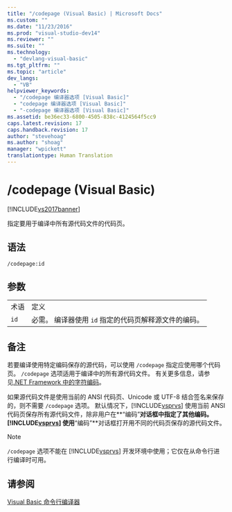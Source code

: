 ```yaml
---
title: "/codepage (Visual Basic) | Microsoft Docs"
ms.custom: ""
ms.date: "11/23/2016"
ms.prod: "visual-studio-dev14"
ms.reviewer: ""
ms.suite: ""
ms.technology: 
  - "devlang-visual-basic"
ms.tgt_pltfrm: ""
ms.topic: "article"
dev_langs: 
  - "VB"
helpviewer_keywords: 
  - "/codepage 编译器选项 [Visual Basic]"
  - "codepage 编译器选项 [Visual Basic]"
  - "-codepage 编译器选项 [Visual Basic]"
ms.assetid: be36ec33-6800-4505-838c-4124564f5cc9
caps.latest.revision: 17
caps.handback.revision: 17
author: "stevehoag"
ms.author: "shoag"
manager: "wpickett"
translationtype: Human Translation
---
```

# /codepage (Visual Basic)
[!INCLUDE[vs2017banner](../../../csharp/includes/vs2017banner.md)]

指定要用于编译中所有源代码文件的代码页。  
  
## 语法  
  
```  
/codepage:id  
```  
  
## 参数  
  
|||  
|-|-|  
|术语|定义|  
|`id`|必需。  编译器使用 `id` 指定的代码页解释源文件的编码。|  
  
## 备注  
 若要编译使用特定编码保存的源代码，可以使用 `/codepage` 指定应使用哪个代码页。  `/codepage` 选项适用于编译中的所有源代码文件。  有关更多信息，请参见[.NET Framework 中的字符编码](../Topic/Character%20Encoding%20in%20the%20.NET%20Framework.md)。  
  
 如果源代码文件是使用当前的 ANSI 代码页、Unicode 或 UTF\-8 结合签名来保存的，则不需要 `/codepage` 选项。  默认情况下，[!INCLUDE[vsprvs](../../../csharp/includes/vsprvs_md.md)] 使用当前 ANSI 代码页保存所有源代码文件，除非用户在**“编码”**对话框中指定了其他编码。  [!INCLUDE[vsprvs](../../../csharp/includes/vsprvs_md.md)] 使用**“编码”**对话框打开用不同的代码页保存的源代码文件。  
  
> [!NOTE]
>  `/codepage` 选项不能在 [!INCLUDE[vsprvs](../../../csharp/includes/vsprvs_md.md)] 开发环境中使用；它仅在从命令行进行编译时可用。  
  
## 请参阅  
 [Visual Basic 命令行编译器](../../../visual-basic/reference/command-line-compiler/index.md)